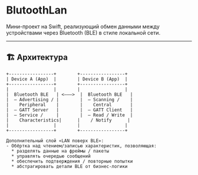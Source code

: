 # BlutoothLan

Мини-проект на Swift, реализующий обмен данными между устройствами через Bluetooth (BLE) в стиле локальной сети.

---

## 🏗 Архитектура

```text
+-----------------+        +-----------------+
| Device A (App)  |        | Device B (App)  |
+-----------------+        +-----------------+
|                 |        |                 |
|  Bluetooth BLE   | <———>  |  Bluetooth BLE   |
|  — Advertising / |        |  — Scanning /    |
|    Peripheral    |        |    Central       |
|  — GATT Server   |        |  — GATT Client   |
|  — Service /     |        |  — Read / Write  |
|    Characteristics|      |    / Notify      |
|                 |        |                 |
+-----------------+        +-----------------+

Дополнительный слой «LAN поверх BLE»:
- Обёртка над чтением/записью характеристик, позволяющая:
  * разделять данные на фреймы / пакеты  
  * управлять очередью сообщений  
  * обеспечить подтверждения / повторные попытки  
  * абстрагировать детали BLE от бизнес-логики  

